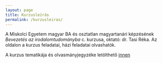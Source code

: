 ```yaml
---
layout: page
title: Kurzusleírás
permalink: /kurzusleiras/
---
```


A Miskolci Egyetem magyar BA és osztatlan magyartanári képzésének *Bevezetés az irodalomtudományba* c. kurzusa, oktató: dr. Tasi Réka. Az oldalon a kurzus feladatai, házi feladatai olvashatók.

A kurzus tematikája és olvasmányjegyzéke letölthető [innen](https://tasireka.github.io/Bevezetes/files/bevezetes_irodtud_szem.doc)



